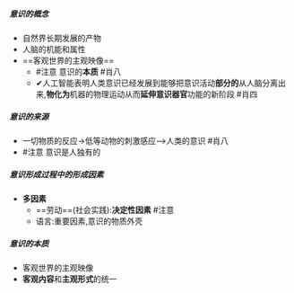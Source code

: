 ##### 意识的概念
- 自然界长期发展的产物
- 人脑的机能和属性
- ==客观世界的主观映像== 
	- #注意 意识的**本质** #肖八 
	- ✔人工智能表明人类意识已经发展到能够把意识活动**部分的**从人脑分离出来,**物化为**机器的物理运动从而**延伸意识器官**功能的新阶段 #肖四
##### 意识的来源
- 一切物质的反应->低等动物的刺激感应-->人类的意识 #肖八
- #注意 意识是人独有的 <!--SR:!2022-10-13,1,230-->

##### 意识形成过程中的形成因素
- **多因素**
	- ==劳动==(社会实践):**决定性因素** #注意
	- 语言:重要因素,意识的物质外壳 <!--SR:!2022-10-13,1,230-->

##### 意识的本质
- 客观世界的主观映像
- **客观内容**和**主观形式**的统一 <!--SR:!2022-10-15,3,250!2022-10-13,1,230-->


